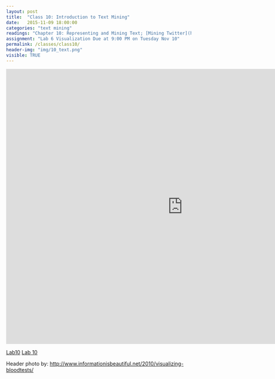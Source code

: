 ```yaml
---
layout: post
title:  "Class 10: Introduction to Text Mining"
date:   2015-11-09 18:00:00
categories: "text mining"
readings: "Chapter 10: Representing and Mining Text; [Mining Twitter](https://rawgit.com/ptwobrussell/Mining-the-Social-Web-2nd-Edition/master/ipynb/html/__Chapter%201%20-%20Mining%20Twitter%20(Full-Text%20Sampler).html) (we will now cover second part)"
assignment: "Lab 6 Visualization Due at 9:00 PM on Tuesday Nov 10"
permalink: /classes/class10/
header-img: "img/10_text.png"
visible: TRUE
---
```


<iframe src="https://docs.google.com/presentation/d/1FXQrOYYyM9zXPpoT2PZKm41JD17WOdagAPxx2lga-gg/embed?start=false&loop=false&delayms=60000" frameborder="0" width="960" height="749" allowfullscreen="true" mozallowfullscreen="true" webkitallowfullscreen="true"></iframe>

[Lab10](https://raw.githubusercontent.com/RPI-Analytics/MGMT6963-2015/gh-pages/assets/ipython/lab10.ipynb)
[Lab 10](https://github.com/RPI-Analytics/MGMT6963-2015/blob/gh-pages/assets/ipython/lab10.ipynb)


Header photo by: http://www.informationisbeautiful.net/2010/visualizing-bloodtests/

